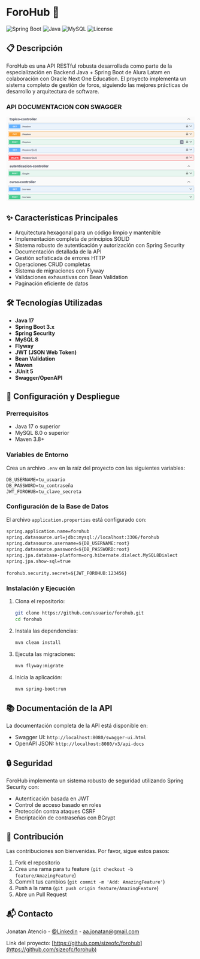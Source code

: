 # ForoHub 🚀

![Spring Boot](https://img.shields.io/badge/Spring%20Boot-3.x-green.svg)
![Java](https://img.shields.io/badge/Java-17-orange.svg)
![MySQL](https://img.shields.io/badge/MySQL-8.0-blue.svg)
![License](https://img.shields.io/badge/License-MIT-purple.svg)

## 📋 Descripción

ForoHub es una API RESTful robusta desarrollada como parte de la especialización en Backend Java + Spring Boot de Alura Latam en colaboración con Oracle Next One Education. El proyecto implementa un sistema completo de gestión de foros, siguiendo las mejores prácticas de desarrollo y arquitectura de software.

### API DOCUMENTACION CON SWAGGER
![Menu Principal](images/DOCUEMNTACION-API.png)

## ✨ Características Principales

- Arquitectura hexagonal para un código limpio y mantenible
- Implementación completa de principios SOLID
- Sistema robusto de autenticación y autorización con Spring Security
- Documentación detallada de la API
- Gestión sofisticada de errores HTTP
- Operaciones CRUD completas
- Sistema de migraciones con Flyway
- Validaciones exhaustivas con Bean Validation
- Paginación eficiente de datos

## 🛠️ Tecnologías Utilizadas

- **Java 17**
- **Spring Boot 3.x**
- **Spring Security**
- **MySQL 8**
- **Flyway**
- **JWT (JSON Web Token)**
- **Bean Validation**
- **Maven**
- **JUnit 5**
- **Swagger/OpenAPI**

## 🚀 Configuración y Despliegue

### Prerrequisitos

- Java 17 o superior
- MySQL 8.0 o superior
- Maven 3.8+

### Variables de Entorno

Crea un archivo `.env` en la raíz del proyecto con las siguientes variables:

```properties
DB_USERNAME=tu_usuario
DB_PASSWORD=tu_contraseña
JWT_FOROHUB=tu_clave_secreta
```

### Configuración de la Base de Datos

El archivo `application.properties` está configurado con:

```properties
spring.application.name=forohub
spring.datasource.url=jdbc:mysql://localhost:3306/forohub
spring.datasource.username=${DB_USERNAME:root}
spring.datasource.password=${DB_PASSWORD:root}
spring.jpa.database-platform=org.hibernate.dialect.MySQL8Dialect
spring.jpa.show-sql=true

forohub.security.secret=${JWT_FOROHUB:123456}
```

### Instalación y Ejecución

1. Clona el repositorio:
   ```bash
   git clone https://github.com/usuario/forohub.git
   cd forohub
   ```

2. Instala las dependencias:
   ```bash
   mvn clean install
   ```

3. Ejecuta las migraciones:
   ```bash
   mvn flyway:migrate
   ```

4. Inicia la aplicación:
   ```bash
   mvn spring-boot:run
   ```

## 📚 Documentación de la API

La documentación completa de la API está disponible en:
- Swagger UI: `http://localhost:8080/swagger-ui.html`
- OpenAPI JSON: `http://localhost:8080/v3/api-docs`

## 🔒 Seguridad

ForoHub implementa un sistema robusto de seguridad utilizando Spring Security con:

- Autenticación basada en JWT
- Control de acceso basado en roles
- Protección contra ataques CSRF
- Encriptación de contraseñas con BCrypt

## 🤝 Contribución

Las contribuciones son bienvenidas. Por favor, sigue estos pasos:

1. Fork el repositorio
2. Crea una rama para tu feature (`git checkout -b feature/AmazingFeature`)
3. Commit tus cambios (`git commit -m 'Add: AmazingFeature'`)
4. Push a la rama (`git push origin feature/AmazingFeature`)
5. Abre un Pull Request


## 📬 Contacto

Jonatan Atencio - [@Linkedin](https://www.linkedin.com/in/jonatanatencio/) - aa.jonatan@gmail.com

Link del proyecto: [https://github.com/sizeofc/forohub](https://github.com/sizeofc/forohub)